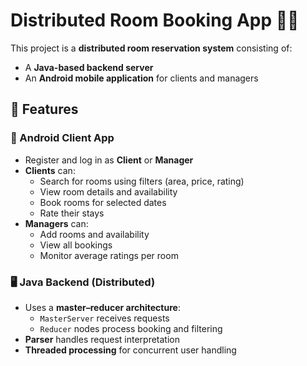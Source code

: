 # Distributed Room Booking App 🏨📱

This project is a **distributed room reservation system** consisting of:
- A **Java-based backend server**
- An **Android mobile application** for clients and managers


## 🔧 Features

### 📱 Android Client App
- Register and log in as **Client** or **Manager**
- **Clients** can:
  - Search for rooms using filters (area, price, rating)
  - View room details and availability
  - Book rooms for selected dates
  - Rate their stays
- **Managers** can:
  - Add rooms and availability
  - View all bookings
  - Monitor average ratings per room

### 🖥️ Java Backend (Distributed)
- Uses a **master–reducer architecture**:
  - `MasterServer` receives requests
  - `Reducer` nodes process booking and filtering
- **Parser** handles request interpretation
- **Threaded processing** for concurrent user handling